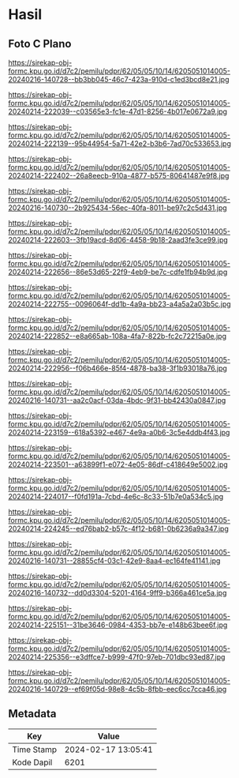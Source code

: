 # Hasil

## Foto C Plano

https://sirekap-obj-formc.kpu.go.id/d7c2/pemilu/pdpr/62/05/05/10/14/6205051014005-20240216-140728--bb3bb045-46c7-423a-910d-c1ed3bcd8e21.jpg

https://sirekap-obj-formc.kpu.go.id/d7c2/pemilu/pdpr/62/05/05/10/14/6205051014005-20240214-222039--c03565e3-fc1e-47d1-8256-4b017e0672a9.jpg

https://sirekap-obj-formc.kpu.go.id/d7c2/pemilu/pdpr/62/05/05/10/14/6205051014005-20240214-222139--95b44954-5a71-42e2-b3b6-7ad70c533653.jpg

https://sirekap-obj-formc.kpu.go.id/d7c2/pemilu/pdpr/62/05/05/10/14/6205051014005-20240214-222402--26a8eecb-910a-4877-b575-80641487e9f8.jpg

https://sirekap-obj-formc.kpu.go.id/d7c2/pemilu/pdpr/62/05/05/10/14/6205051014005-20240216-140730--2b925434-56ec-40fa-8011-be97c2c5d431.jpg

https://sirekap-obj-formc.kpu.go.id/d7c2/pemilu/pdpr/62/05/05/10/14/6205051014005-20240214-222603--3fb19acd-8d06-4458-9b18-2aad3fe3ce99.jpg

https://sirekap-obj-formc.kpu.go.id/d7c2/pemilu/pdpr/62/05/05/10/14/6205051014005-20240214-222656--86e53d65-22f9-4eb9-be7c-cdfe1fb94b9d.jpg

https://sirekap-obj-formc.kpu.go.id/d7c2/pemilu/pdpr/62/05/05/10/14/6205051014005-20240214-222755--0096064f-dd1b-4a9a-bb23-a4a5a2a03b5c.jpg

https://sirekap-obj-formc.kpu.go.id/d7c2/pemilu/pdpr/62/05/05/10/14/6205051014005-20240214-222852--e8a665ab-108a-4fa7-822b-fc2c72215a0e.jpg

https://sirekap-obj-formc.kpu.go.id/d7c2/pemilu/pdpr/62/05/05/10/14/6205051014005-20240214-222956--f06b466e-85f4-4878-ba38-3f1b93018a76.jpg

https://sirekap-obj-formc.kpu.go.id/d7c2/pemilu/pdpr/62/05/05/10/14/6205051014005-20240216-140731--aa2c0acf-03da-4bdc-9f31-bb42430a0847.jpg

https://sirekap-obj-formc.kpu.go.id/d7c2/pemilu/pdpr/62/05/05/10/14/6205051014005-20240214-223159--618a5392-e467-4e9a-a0b6-3c5e4ddb4f43.jpg

https://sirekap-obj-formc.kpu.go.id/d7c2/pemilu/pdpr/62/05/05/10/14/6205051014005-20240214-223501--a63899f1-e072-4e05-86df-c418649e5002.jpg

https://sirekap-obj-formc.kpu.go.id/d7c2/pemilu/pdpr/62/05/05/10/14/6205051014005-20240214-224017--f0fd191a-7cbd-4e6c-8c33-51b7e0a534c5.jpg

https://sirekap-obj-formc.kpu.go.id/d7c2/pemilu/pdpr/62/05/05/10/14/6205051014005-20240214-224245--ed76bab2-b57c-4f12-b681-0b6236a9a347.jpg

https://sirekap-obj-formc.kpu.go.id/d7c2/pemilu/pdpr/62/05/05/10/14/6205051014005-20240216-140731--28855cf4-03c1-42e9-8aa4-ec164fe41141.jpg

https://sirekap-obj-formc.kpu.go.id/d7c2/pemilu/pdpr/62/05/05/10/14/6205051014005-20240216-140732--dd0d3304-5201-4164-9ff9-b366a461ce5a.jpg

https://sirekap-obj-formc.kpu.go.id/d7c2/pemilu/pdpr/62/05/05/10/14/6205051014005-20240214-225151--31be3646-0984-4353-bb7e-e148b63bee6f.jpg

https://sirekap-obj-formc.kpu.go.id/d7c2/pemilu/pdpr/62/05/05/10/14/6205051014005-20240214-225356--e3dffce7-b999-47f0-97eb-701dbc93ed87.jpg

https://sirekap-obj-formc.kpu.go.id/d7c2/pemilu/pdpr/62/05/05/10/14/6205051014005-20240216-140729--ef69f05d-98e8-4c5b-8fbb-eec6cc7cca46.jpg


## Metadata

| Key        | Value               |
| ---------- | ------------------- |
| Time Stamp | 2024-02-17 13:05:41 |
| Kode Dapil | 6201                |



